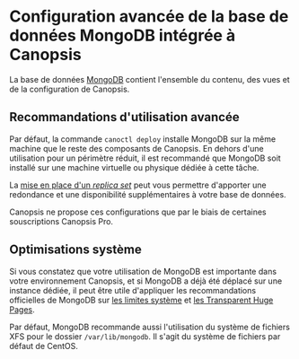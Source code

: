 # Configuration avancée de la base de données MongoDB intégrée à Canopsis

La base de données [MongoDB](https://www.mongodb.com) contient l'ensemble du contenu, des vues et de la configuration de Canopsis.

## Recommandations d'utilisation avancée

Par défaut, la commande `canoctl deploy` installe MongoDB sur la même machine que le reste des composants de Canopsis. En dehors d'une utilisation pour un périmètre réduit, il est recommandé que MongoDB soit installé sur une machine virtuelle ou physique dédiée à cette tâche.

La [mise en place d'un *replica set*](https://docs.mongodb.com/manual/replication/) peut vous permettre d'apporter une redondance et une disponibilité supplémentaires à votre base de données.

Canopsis ne propose ces configurations que par le biais de certaines souscriptions Canopsis Pro.

## Optimisations système

Si vous constatez que votre utilisation de MongoDB est importante dans votre environnement Canopsis, et si MongoDB a déjà été déplacé sur une instance dédiée, il peut être utile d'appliquer les recommandations officielles de MongoDB sur [les limites système](https://docs.mongodb.com/v4.2/reference/ulimit/#linux-distributions-using-systemd) et [les Transparent Huge Pages](https://docs.mongodb.com/v4.2/tutorial/transparent-huge-pages/).

Par défaut, MongoDB recommande aussi l'utilisation du système de fichiers XFS pour le dossier `/var/lib/mongodb`. Il s'agit du système de fichiers par défaut de CentOS.
